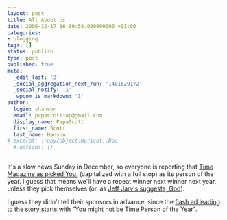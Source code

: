 ```yaml
---
layout: post
title: All About Us
date: 2006-12-17 16:09:58.000000000 +01:00
categories:
- blogging
tags: []
status: publish
type: post
published: true
meta:
  _edit_last: '3'
  _social_aggregation_next_run: '1401629172'
  _social_notify: '1'
  _wpcom_is_markdown: '1'
author:
  login: shanson
  email: papascott-wp@gmail.com
  display_name: PapaScott
  first_name: Scott
  last_name: Hanson
# excerpt: !ruby/object:Hpricot::Doc
  # options: {}
---
```

<p>It's a slow news Sunday in December, so everyone is reporting that <a href="http://www.time.com/time/magazine/article/0,9171,1569514,00.html">Time Magazine as picked You.</a> (capitalized with a full stop) as its person of the year. I guess that means we'll have a repeat winner next winner next year, unless they pick themselves (or, as <a href="http://www.buzzmachine.com/index.php/2006/12/17/it-has-always-been-us/">Jeff Jarvis suggests, God</a>).</p>
<p>I guess they didn't tell their sponsors in advance, since the <a href="http://cache.ultramercial.com/d/005-434/chrysler_flash.html">flash ad leading to the story</a> starts with "You might not be Time Person of the Year".</p>
